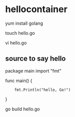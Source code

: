 # hellocontainer
yum install golang

touch hello.go

vi hello.go

## source to say hello

package main
import "fmt"

func main() {

        fmt.Println("hello, Go!")
}

go build hello.go

